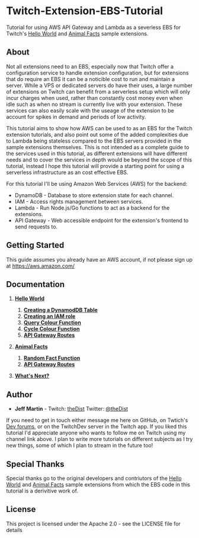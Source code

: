 # Twitch-Extension-EBS-Tutorial
Tutorial for using AWS API Gateway and Lambda as a severless EBS for Twitch's [Hello World](https://github.com/twitchdev/extensions-hello-world) and [Animal Facts](https://github.com/twitchdev/animal-facts) sample extensions.


## About
Not all extensions need to an EBS, especially now that Twitch offer a configuration service to handle extension configuration, but for extensions that do require an EBS it can be a noticible cost to run and maintain a server. While a VPS or dedicated servers do have their uses, a large number of extensions on Twitch can benefit from a serverless setup which will only incur charges when used, rather than constantly cost money even when idle such as when no stream is currently live with your extension. These services can also easily scale with the useage of the extension to be account for spikes in demand and periods of low activity.

This tutorial aims to show how AWS can be used to as an EBS for the Twitch extension tutorials, and also point out some of the added complexities due to Lambda being stateless compared to the EBS servers provided in the sample extensions themselves. This is not intended as a complete guide to the services used in this tutorial, as different extensions will have different needs and to cover the services in depth would be beyond the scope of this tutorial, instead I hope this tutorial will provide a starting point for using a serverless infrastructure as an cost effective EBS.

For this tutorial I'll be using Amazon Web Services (AWS) for the backend:
* DynamoDB - Database to store extension state for each channel.
* IAM - Access rights management between services.
* Lambda - Run Node.js/Go functions to act as a backend for the extensions.
* API Gateway - Web accessible endpoint for the extension's frontend to send requests to.


## Getting Started
This guide assumes you already have an AWS account, if not please sign up at https://aws.amazon.com/


## Documentation
1. [**Hello World**](/docs/HelloWorld/Intro.md)
   1. [**Creating a DynamodDB Table**](/docs/HelloWorld/DynamoDB.md)
   1. [**Creating an IAM role**](/docs/HelloWorld/IAM.md)
   1. [**Query Colour Function**](/docs/HelloWorld/Lambda_Query.md)
   1. [**Cycle Colour Function**](/docs/HelloWorld/Lambda_Cycle.md)
   1. [**API Gateway Routes**](/docs/HelloWorld/API_Gateway.md)

1. [**Animal Facts**](/docs/AnimalFacts/Intro.md)
   1. [**Random Fact Function**](/docs/AnimalFacts/Lambda_RandomFact.md)
   1. [**API Gateway Routes**](/docs/AnimalFacts/API_Gateway.md)

1. [**What's Next?**](/docs/Whats_Next.md)


## Author
* **Jeff Martin** - Twitch: [theDist](https://twitch.tv/thedist) Twitter: [@theDist](https://twitter.com/thedist)

If you need to get in touch either message me here on GitHub, on Twtich's [Dev forums](https://discuss.dev.twitch.tv), or on the TwitchDev server in the Twitch app. If you liked this tutorial I'd appreciate anyone who wants to follow me on Twitch using my channel link above. I plan to write more tutorials on different subjects as I try new things, some of which I plan to stream in the future too!


## Special Thanks
Special thanks go to the original developers and contriutors of the [Hello World](https://github.com/twitchdev/extensions-hello-world) and [Animal Facts](https://github.com/twitchdev/animal-facts) sample extensions from which the EBS code in this tutorial is a derivitive work of.

## License

This project is licensed under the Apache 2.0 - see the LICENSE file for details